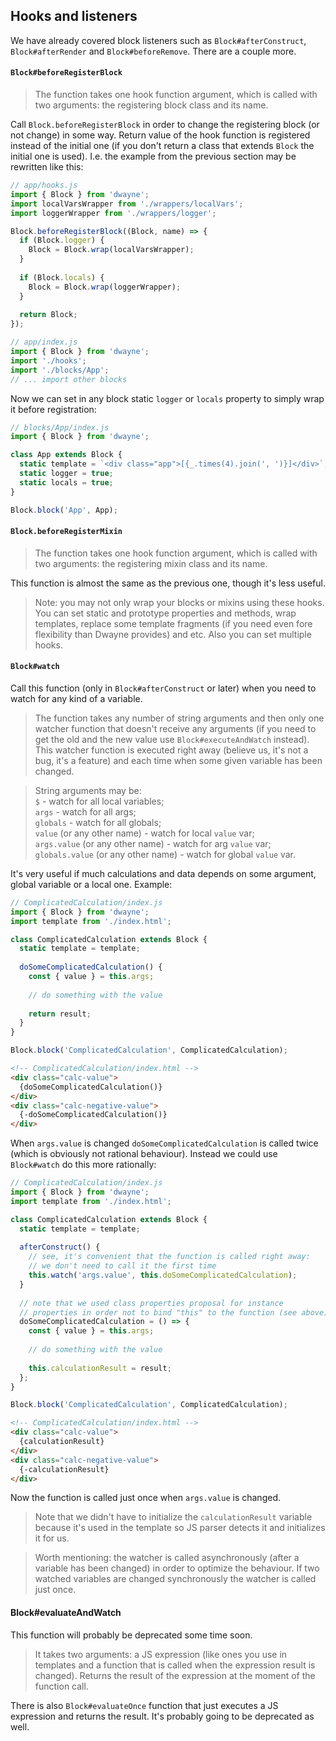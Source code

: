 ## Hooks and listeners

We have already covered block listeners such as `Block#afterConstruct`,
`Block#afterRender` and `Block#beforeRemove`. There are a couple more.

#### `Block#beforeRegisterBlock`

> The function takes one hook function argument, which is called
with two arguments: the registering block class and its name.

Call `Block.beforeRegisterBlock` in order to change the registering
block (or not change) in some way. Return value of the hook function
is registered instead of the initial one (if you don't return a class
that extends `Block` the initial one is used). I.e. the example from
the previous section may be rewritten like this:

```js
// app/hooks.js
import { Block } from 'dwayne';
import localVarsWrapper from './wrappers/localVars';
import loggerWrapper from './wrappers/logger';

Block.beforeRegisterBlock((Block, name) => {
  if (Block.logger) {
    Block = Block.wrap(localVarsWrapper);
  }
  
  if (Block.locals) {
    Block = Block.wrap(loggerWrapper);
  }
  
  return Block;
});
```

```js
// app/index.js
import { Block } from 'dwayne';
import './hooks';
import './blocks/App';
// ... import other blocks
```

Now we can set in any block static `logger` or `locals` property
to simply wrap it before registration:

```js
// blocks/App/index.js
import { Block } from 'dwayne';

class App extends Block {
  static template = `<div class="app">[{_.times(4).join(', ')}]</div>`;
  static logger = true;
  static locals = true;
}

Block.block('App', App);
```

#### `Block.beforeRegisterMixin`

> The function takes one hook function argument, which is called
with two arguments: the registering mixin class and its name.

This function is almost the same as the previous one, though it's
less useful.

> Note: you may not only wrap your blocks or mixins using these hooks.
You can set static and prototype properties and methods, wrap templates,
replace some template fragments (if you need even fore flexibility
than Dwayne provides) and etc. Also you can set multiple hooks.

#### `Block#watch`

Call this function (only in `Block#afterConstruct` or later) when
you need to watch for any kind of a variable.

> The function takes any number of string arguments and then only
one watcher function that doesn't receive any arguments (if you need
to get the old and the new value use `Block#executeAndWatch` instead).
This watcher function is executed right away (believe us, it's not
a bug, it's a feature) and each time when some given variable has
been changed.

> String arguments may be:  
`$` - watch for all local variables;  
`args` - watch for all args;  
`globals` - watch for all globals;  
`value` (or any other name) - watch for local `value` var;  
`args.value` (or any other name) - watch for arg `value` var;  
`globals.value` (or any other name) - watch for global `value` var.

It's very useful if much calculations and data depends on some
argument, global variable or a local one. Example:

```js
// ComplicatedCalculation/index.js
import { Block } from 'dwayne';
import template from './index.html';

class ComplicatedCalculation extends Block {
  static template = template;
  
  doSomeComplicatedCalculation() {
    const { value } = this.args;
    
    // do something with the value
    
    return result;
  }
}

Block.block('ComplicatedCalculation', ComplicatedCalculation);
```

```html
<!-- ComplicatedCalculation/index.html -->
<div class="calc-value">
  {doSomeComplicatedCalculation()}
</div>
<div class="calc-negative-value">
  {-doSomeComplicatedCalculation()}
</div>
```

When `args.value` is changed `doSomeComplicatedCalculation` is
called twice (which is obviously not rational behaviour). Instead
we could use `Block#watch` do this more rationally:

```js
// ComplicatedCalculation/index.js
import { Block } from 'dwayne';
import template from './index.html';

class ComplicatedCalculation extends Block {
  static template = template;
  
  afterConstruct() {
    // see, it's convenient that the function is called right away:
    // we don't need to call it the first time
    this.watch('args.value', this.doSomeComplicatedCalculation);
  }
  
  // note that we used class properties proposal for instance
  // properties in order not to bind "this" to the function (see above)
  doSomeComplicatedCalculation = () => {
    const { value } = this.args;
    
    // do something with the value
    
    this.calculationResult = result;
  };
}

Block.block('ComplicatedCalculation', ComplicatedCalculation);
```

```html
<!-- ComplicatedCalculation/index.html -->
<div class="calc-value">
  {calculationResult}
</div>
<div class="calc-negative-value">
  {-calculationResult}
</div>
```

Now the function is called just once when `args.value` is changed.

> Note that we didn't have to initialize the `calculationResult`
variable because it's used in the template so JS parser detects it
and initializes it for us.

> Worth mentioning: the watcher is called asynchronously (after
a variable has been changed) in order to optimize the behaviour.
If two watched variables are changed synchronously the watcher
is called just once.

#### Block#evaluateAndWatch

This function will probably be deprecated some time soon.

> It takes two arguments: a JS expression (like ones you use in
templates and a function that is called when the expression result
is changed). Returns the result of the expression at the moment of
the function call.

There is also `Block#evaluateOnce` function that just executes a JS
expression and returns the result. It's probably going to be
deprecated as well.
